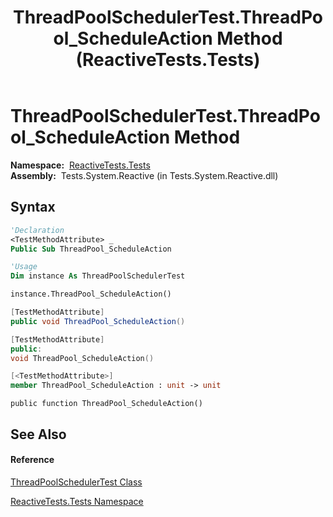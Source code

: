 ﻿---
title: ThreadPoolSchedulerTest.ThreadPool_ScheduleAction Method  (ReactiveTests.Tests)
TOCTitle: ThreadPool_ScheduleAction Method
ms:assetid: M:ReactiveTests.Tests.ThreadPoolSchedulerTest.ThreadPool_ScheduleAction
ms:mtpsurl: https://msdn.microsoft.com/en-us/library/reactivetests.tests.threadpoolschedulertest.threadpool_scheduleaction(v=VS.103)
ms:contentKeyID: 36620935
ms.date: 06/28/2011
mtps_version: v=VS.103
f1_keywords:
- ReactiveTests.Tests.ThreadPoolSchedulerTest.ThreadPool_ScheduleAction
dev_langs:
- CSharp
- JScript
- VB
- FSharp
- c++
---

# ThreadPoolSchedulerTest.ThreadPool\_ScheduleAction Method

**Namespace:**  [ReactiveTests.Tests](hh289046\(v=vs.103\).md)  
**Assembly:**  Tests.System.Reactive (in Tests.System.Reactive.dll)

## Syntax

``` vb
'Declaration
<TestMethodAttribute> _
Public Sub ThreadPool_ScheduleAction
```

``` vb
'Usage
Dim instance As ThreadPoolSchedulerTest

instance.ThreadPool_ScheduleAction()
```

``` csharp
[TestMethodAttribute]
public void ThreadPool_ScheduleAction()
```

``` c++
[TestMethodAttribute]
public:
void ThreadPool_ScheduleAction()
```

``` fsharp
[<TestMethodAttribute>]
member ThreadPool_ScheduleAction : unit -> unit 
```

``` jscript
public function ThreadPool_ScheduleAction()
```

## See Also

#### Reference

[ThreadPoolSchedulerTest Class](hh304055\(v=vs.103\).md)

[ReactiveTests.Tests Namespace](hh289046\(v=vs.103\).md)

